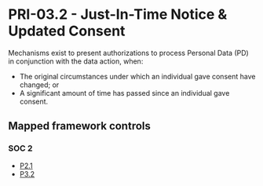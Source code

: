# PRI-03.2 - Just-In-Time Notice & Updated Consent
Mechanisms exist to present authorizations to process Personal Data (PD) in conjunction with the data action, when:
- The original circumstances under which an individual gave consent have changed; or
- A significant amount of time has passed since an individual gave consent.
## Mapped framework controls
### SOC 2
- [P2.1](../soc2/p21.md)
- [P3.2](../soc2/p32.md)